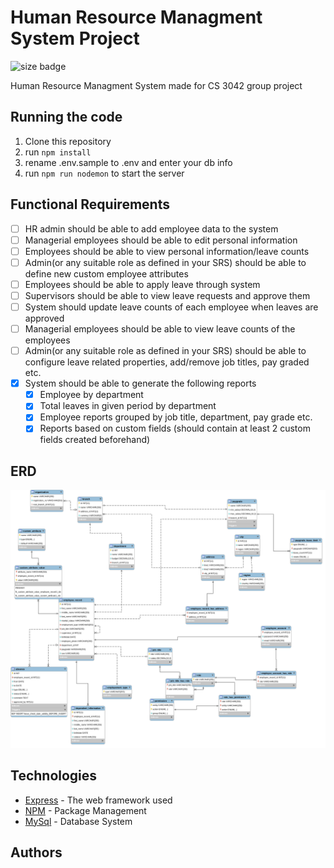 # Human Resource Managment System Project
![size badge](https://img.shields.io/github/repo-size/greatwhitesharks/HRMSystem)

Human Resource Managment System made for CS 3042 group project

## Running the code

1. Clone this repository
2. run `npm install`
3. rename .env.sample to .env and enter your db info
4. run `npm run nodemon` to start the server 

## Functional Requirements

- [ ] HR admin should be able to add employee data to the system
- [ ] Managerial employees should be able to edit personal information
- [ ] Employees should be able to view personal information/leave counts
- [ ] Admin(or any suitable role as defined in your SRS) should be able to define new custom employee attributes
- [ ] Employees should be able to apply leave through system
- [ ] Supervisors should be able to view leave requests and approve them
- [ ] System should update leave counts of each employee when leaves are approved
- [ ] Managerial employees should be able to view leave counts of the employees
- [ ] Admin(or any suitable role as defined in your SRS) should be able to configure leave related properties, add/remove job titles, pay graded etc.
- [x] System should be able to generate the following reports
  - [x] Employee by department
  - [x] Total leaves in given period by department
  - [x] Employee reports grouped by job title, department, pay grade etc.
  - [x] Reports based on custom fields (should contain at least 2 custom fields created beforehand)

## ERD

![ERD](./docs/ERD/ERD.png)

## Technologies

* [Express](https://expressjs.com/) - The web framework used
* [NPM](https://www.npmjs.com/get-npm/) - Package Management
* [MySql](https://www.mysql.com/) - Database System

## Authors
